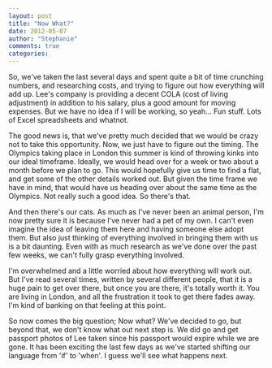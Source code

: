 ```yaml
---
layout: post
title: "Now What?"
date: 2012-05-07
author: "Stephanie"
comments: true
categories: 
---
```


So, we've taken the last several days and spent quite a bit of time crunching numbers, and researching costs, and trying to figure out how everything will add up. Lee's company is providing a decent COLA (cost of living adjustment) in addition to his salary, plus a good amount for moving expenses. But we have no idea if I will be working, so yeah... Fun stuff. Lots of Excel spreadsheets and whatnot.

The good news is, that we've pretty much decided that we would be crazy not to take this opportunity. Now, we just have to figure out the timing. The Olympics taking place in London this summer is kind of throwing kinks into our ideal timeframe. Ideally, we would head over for a week or two about a month before we plan to go. This would hopefully give us time to find a flat, and get some of the other details worked out. But given the time frame we have in mind, that would have us heading over about the same time as the Olympics. Not really such a good idea. So there's that.

And then there's our cats. As much as I've never been an animal person, I'm now pretty sure it is because I've never had a pet of my own. I can't even imagine the idea of leaving them here and having someone else adopt them. But also just thinking of everything involved in bringing them with us is a bit daunting. Even with as much research as we've done over the past few weeks, we can't fully grasp everything involved. 

I'm overwhelmed and a little worried about how everything will work out. But I've read several times, written by several different people, that it is a huge pain to get over there, but once you are there, it's totally worth it. You are living in London, and all the frustration it took to get there fades away. I'm kind of banking on that feeling at this point. 

So now comes the big question; Now what? We've decided to go, but beyond that, we don't know what out next step is. We did go and get passport photos of Lee taken since his passport would expire while we are gone. It has been exciting the last few days as we've started shifting our language from 'if' to 'when'. I guess we'll see what happens next.